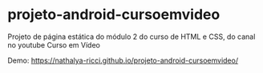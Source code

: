 # projeto-android-cursoemvideo
Projeto de página estática do módulo 2 do curso de HTML e CSS, do canal no youtube Curso em Vídeo

Demo: https://nathalya-ricci.github.io/projeto-android-cursoemvideo/
